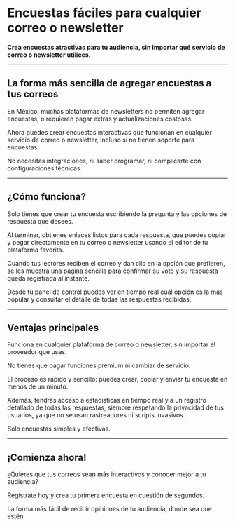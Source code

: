 # Encuestas fáciles para cualquier correo o newsletter

**Crea encuestas atractivas para tu audiencia, sin importar qué servicio de correo o newsletter utilices.**

---

## La forma más sencilla de agregar encuestas a tus correos

En México, muchas plataformas de newsletters no permiten agregar encuestas, o requieren pagar extras y actualizaciones costosas.

Ahora puedes crear encuestas interactivas que funcionan en cualquier servicio de correo o newsletter, incluso si no tienen soporte para encuestas.

No necesitas integraciones, ni saber programar, ni complicarte con configuraciones técnicas.

---

## ¿Cómo funciona?

Solo tienes que crear tu encuesta escribiendo la pregunta y las opciones de respuesta que desees.

Al terminar, obtienes enlaces listos para cada respuesta, que puedes copiar y pegar directamente en tu correo o newsletter usando el editor de tu plataforma favorita.

Cuando tus lectores reciben el correo y dan clic en la opción que prefieren, se les muestra una página sencilla para confirmar su voto y su respuesta queda registrada al instante.

Desde tu panel de control puedes ver en tiempo real cuál opción es la más popular y consultar el detalle de todas las respuestas recibidas.

---

## Ventajas principales

Funciona en cualquier plataforma de correo o newsletter, sin importar el proveedor que uses.

No tienes que pagar funciones premium ni cambiar de servicio.

El proceso es rápido y sencillo: puedes crear, copiar y enviar tu encuesta en menos de un minuto.

Además, tendrás acceso a estadísticas en tiempo real y a un registro detallado de todas las respuestas, siempre respetando la privacidad de tus usuarios, ya que no se usan rastreadores ni scripts invasivos.

Solo encuestas simples y efectivas.

---

## ¡Comienza ahora!

¿Quieres que tus correos sean más interactivos y conocer mejor a tu audiencia?

Regístrate hoy y crea tu primera encuesta en cuestión de segundos.

La forma más fácil de recibir opiniones de tu audiencia, donde sea que estén.
